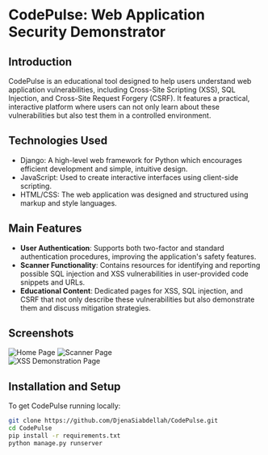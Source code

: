 # CodePulse: Web Application Security Demonstrator

## Introduction
CodePulse is an educational tool designed to help users understand web application vulnerabilities, including Cross-Site Scripting (XSS), SQL Injection, and Cross-Site Request Forgery (CSRF). It features a practical, interactive platform where users can not only learn about these vulnerabilities but also test them in a controlled environment.

## Technologies Used
- Django: A high-level web framework for Python which encourages efficient development and simple, intuitive design.
- JavaScript: Used to create interactive interfaces using client-side scripting.
- HTML/CSS: The web application was designed and structured using markup and style languages.

## Main Features
- **User Authentication**: Supports both two-factor and standard authentication procedures, improving the application's safety features.
- **Scanner Functionality**: Contains resources for identifying and reporting possible SQL injection and XSS vulnerabilities in user-provided code snippets and URLs.
- **Educational Content**: Dedicated pages for XSS, SQL injection, and CSRF that not only describe these vulnerabilities but also demonstrate them and discuss mitigation strategies.

## Screenshots
![Home Page](Home.png) 
![Scanner Page](Scanner.png)  
![XSS Demonstration Page](reg.png)  <!-- Replace placeholder with actual URL -->

## Installation and Setup
To get CodePulse running locally:
```bash
git clone https://github.com/DjenaSiabdellah/CodePulse.git
cd CodePulse
pip install -r requirements.txt
python manage.py runserver
